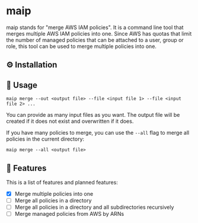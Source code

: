 # maip

maip stands for "merge AWS IAM policies". It is a command line tool that merges multiple AWS IAM policies into one.
Since AWS has quotas that limit the number of managed policies that can be attached to a user, group or role,
this tool can be used to merge multiple policies into one.

## ⚙️ Installation

## 📖 Usage 

```
maip merge --out <output file> --file <input file 1> --file <input file 2> ...
```

You can provide as many input files as you want. 
The output file will be created if it does not exist and overwritten if it does.

If you have many policies to merge, you can use the `--all` flag to merge all policies in the current directory:

```
maip merge --all <output file>
```

## 🎯 Features

This is a list of features and planned features:

- [x] Merge multiple policies into one
- [ ] Merge all policies in a directory
- [ ] Merge all policies in a directory and all subdirectories recursively
- [ ] Merge managed policies from AWS by ARNs